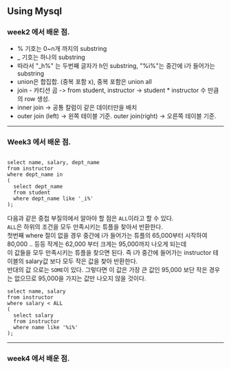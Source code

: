 ## Using Mysql

### week2 에서 배운 점.
- % 기호는 0~n개 까지의 substring 
- _ 기호는 하나의 substring
-  따라서 "_h%" 는 두번째 글자가 h인 substring, "%i%"는 중간에 i가 들어가는 substring
-  union은 합집합. (중복 포함 x), 중복 포함은 union all
-  join - 카티션 곱 -> from student, instructor -> student * instructor 수 만큼의 row 생성.
-  inner join -> 공통 칼럼이 같은 데이터만을 배치
-  outer join (left) -> 왼쪽 테이블 기준.  outer join(right) -> 오른쪽 테이블 기준. 

---
### Week3 에서 배운 점.


```{p}

select name, salary, dept_name
from instructor
where dept_name in
(
  select dept_name
  from student
  where dept_name like '_i%'
);

```

다음과 같은 중첩 부질의에서 알아야 할 점은 `ALL`이라고 할 수 있다. <br>
`ALL`은 하위의 조건을 모두 만족시키는 튜플을 찾아서 반환한다. <br>
첫번째 where 절이 없을 경우 중간에 i가 들어가는 튜플의 65,000부터 시작하여 80,000 .. 등등 작게는 62,000 부터 크게는 95,000까지 나오게 되는데 <br>
이 값들을 모두 만족시키는 튜플을 찾으면 된다. 즉 i가 중간에 들어가는 instructor 테이블의 salary값 보다 모두 작은 값을 찾아 반환한다. <br>
반대의 값 으로는 `SOME`이 있다. 그렇다면 이 값은 가장 큰 값인 95,000 보단 작은 경우는 없으므로 95,000을 가지는 값만 나오지 않을 것이다. <br>
```{p}
select name, salary
from instructor
where salary < ALL
(
  select salary
  from instructor
  where name like '%i%'
);
```



---
### week4 에서 배운 점.
